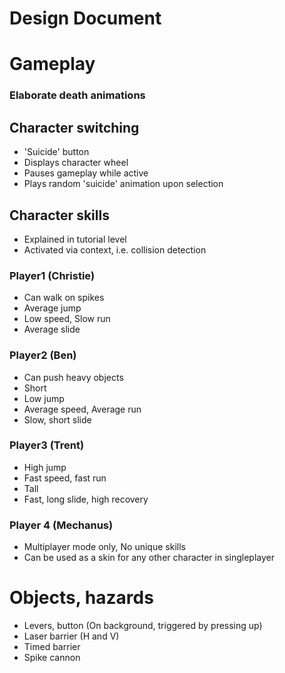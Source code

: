 # Design Document
# Gameplay
### Elaborate death animations
## Character switching
- 'Suicide' button
- Displays character wheel
- Pauses gameplay while active
- Plays random 'suicide' animation upon selection
## Character skills
- Explained in tutorial level
- Activated via context, i.e. collision detection
### Player1 (Christie)
- Can walk on spikes
- Average jump
- Low speed, Slow run
- Average slide
### Player2 (Ben)
- Can push heavy objects
- Short
- Low jump
- Average speed, Average run
- Slow, short slide
### Player3 (Trent)
- High jump
- Fast speed, fast run
- Tall
- Fast, long slide, high recovery
### Player 4 (Mechanus)
- Multiplayer mode only, No unique skills
- Can be used as a skin for any other character in singleplayer
# Objects, hazards
- Levers, button (On background, triggered by pressing up)
- Laser barrier (H and V)
- Timed barrier
- Spike cannon
